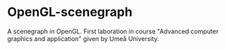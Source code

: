 # OpenGL-scenegraph
A scenegraph in OpenGL. First laboration in course "Advanced computer graphics and application" given by Umeå University.
